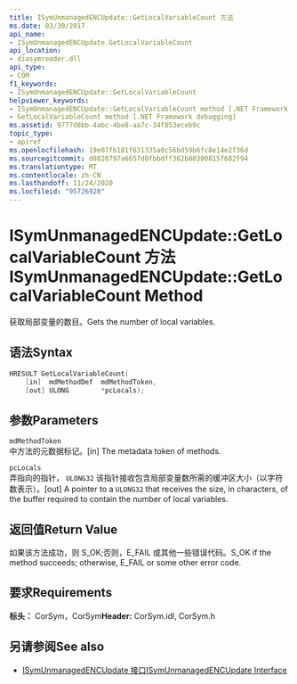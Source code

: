 ```yaml
---
title: ISymUnmanagedENCUpdate::GetLocalVariableCount 方法
ms.date: 03/30/2017
api_name:
- ISymUnmanagedENCUpdate.GetLocalVariableCount
api_location:
- diasymreader.dll
api_type:
- COM
f1_keywords:
- ISymUnmanagedENCUpdate::GetLocalVariableCount
helpviewer_keywords:
- ISymUnmanagedENCUpdate::GetLocalVariableCount method [.NET Framework debugging]
- GetLocalVariableCount method [.NET Framework debugging]
ms.assetid: 9777d8bb-4abc-4be8-aa7c-34f853eceb9c
topic_type:
- apiref
ms.openlocfilehash: 19e07fb181f631335a0c56bd59b6fc8e14e2f36d
ms.sourcegitcommit: d8020797a6657d0fbbdff362b80300815f682f94
ms.translationtype: MT
ms.contentlocale: zh-CN
ms.lasthandoff: 11/24/2020
ms.locfileid: "95726920"
---
```

# <a name="isymunmanagedencupdategetlocalvariablecount-method"></a><span data-ttu-id="05eeb-102">ISymUnmanagedENCUpdate::GetLocalVariableCount 方法</span><span class="sxs-lookup"><span data-stu-id="05eeb-102">ISymUnmanagedENCUpdate::GetLocalVariableCount Method</span></span>

<span data-ttu-id="05eeb-103">获取局部变量的数目。</span><span class="sxs-lookup"><span data-stu-id="05eeb-103">Gets the number of local variables.</span></span>  
  
## <a name="syntax"></a><span data-ttu-id="05eeb-104">语法</span><span class="sxs-lookup"><span data-stu-id="05eeb-104">Syntax</span></span>  
  
```cpp  
HRESULT GetLocalVariableCount(  
    [in]  mdMethodDef  mdMethodToken,  
    [out] ULONG        *pcLocals);  
```  
  
## <a name="parameters"></a><span data-ttu-id="05eeb-105">参数</span><span class="sxs-lookup"><span data-stu-id="05eeb-105">Parameters</span></span>  

 `mdMethodToken`  
 <span data-ttu-id="05eeb-106">中方法的元数据标记。</span><span class="sxs-lookup"><span data-stu-id="05eeb-106">[in] The metadata token of methods.</span></span>  
  
 `pcLocals`  
 <span data-ttu-id="05eeb-107">弄指向的指针， `ULONG32` 该指针接收包含局部变量数所需的缓冲区大小（以字符数表示）。</span><span class="sxs-lookup"><span data-stu-id="05eeb-107">[out] A pointer to a `ULONG32` that receives the size, in characters, of the buffer required to contain the number of local variables.</span></span>  
  
## <a name="return-value"></a><span data-ttu-id="05eeb-108">返回值</span><span class="sxs-lookup"><span data-stu-id="05eeb-108">Return Value</span></span>  

 <span data-ttu-id="05eeb-109">如果该方法成功，则 S_OK;否则，E_FAIL 或其他一些错误代码。</span><span class="sxs-lookup"><span data-stu-id="05eeb-109">S_OK if the method succeeds; otherwise, E_FAIL or some other error code.</span></span>  
  
## <a name="requirements"></a><span data-ttu-id="05eeb-110">要求</span><span class="sxs-lookup"><span data-stu-id="05eeb-110">Requirements</span></span>  

 <span data-ttu-id="05eeb-111">**标头：** CorSym，CorSym</span><span class="sxs-lookup"><span data-stu-id="05eeb-111">**Header:** CorSym.idl, CorSym.h</span></span>  
  
## <a name="see-also"></a><span data-ttu-id="05eeb-112">另请参阅</span><span class="sxs-lookup"><span data-stu-id="05eeb-112">See also</span></span>

- [<span data-ttu-id="05eeb-113">ISymUnmanagedENCUpdate 接口</span><span class="sxs-lookup"><span data-stu-id="05eeb-113">ISymUnmanagedENCUpdate Interface</span></span>](isymunmanagedencupdate-interface.md)
